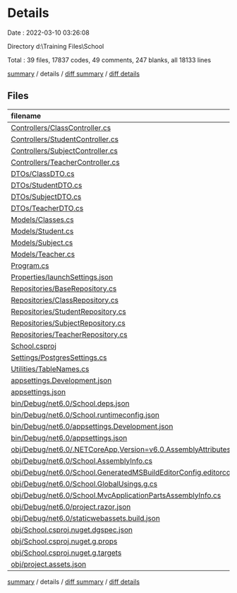 # Details

Date : 2022-03-10 03:26:08

Directory d:\Training Files\School

Total : 39 files,  17837 codes, 49 comments, 247 blanks, all 18133 lines

[summary](results.md) / details / [diff summary](diff.md) / [diff details](diff-details.md)

## Files
| filename | language | code | comment | blank | total |
| :--- | :--- | ---: | ---: | ---: | ---: |
| [Controllers/ClassController.cs](/Controllers/ClassController.cs) | C# | 37 | 1 | 13 | 51 |
| [Controllers/StudentController.cs](/Controllers/StudentController.cs) | C# | 79 | 6 | 32 | 117 |
| [Controllers/SubjectController.cs](/Controllers/SubjectController.cs) | C# | 37 | 1 | 11 | 49 |
| [Controllers/TeacherController.cs](/Controllers/TeacherController.cs) | C# | 80 | 4 | 26 | 110 |
| [DTOs/ClassDTO.cs](/DTOs/ClassDTO.cs) | C# | 13 | 0 | 10 | 23 |
| [DTOs/StudentDTO.cs](/DTOs/StudentDTO.cs) | C# | 63 | 1 | 23 | 87 |
| [DTOs/SubjectDTO.cs](/DTOs/SubjectDTO.cs) | C# | 15 | 0 | 3 | 18 |
| [DTOs/TeacherDTO.cs](/DTOs/TeacherDTO.cs) | C# | 65 | 1 | 23 | 89 |
| [Models/Classes.cs](/Models/Classes.cs) | C# | 16 | 0 | 8 | 24 |
| [Models/Student.cs](/Models/Student.cs) | C# | 22 | 0 | 3 | 25 |
| [Models/Subject.cs](/Models/Subject.cs) | C# | 16 | 0 | 6 | 22 |
| [Models/Teacher.cs](/Models/Teacher.cs) | C# | 22 | 0 | 2 | 24 |
| [Program.cs](/Program.cs) | C# | 18 | 3 | 12 | 33 |
| [Properties/launchSettings.json](/Properties/launchSettings.json) | JSON | 31 | 0 | 1 | 32 |
| [Repositories/BaseRepository.cs](/Repositories/BaseRepository.cs) | C# | 15 | 1 | 4 | 20 |
| [Repositories/ClassRepository.cs](/Repositories/ClassRepository.cs) | C# | 30 | 2 | 8 | 40 |
| [Repositories/StudentRepository.cs](/Repositories/StudentRepository.cs) | C# | 72 | 3 | 14 | 89 |
| [Repositories/SubjectRepository.cs](/Repositories/SubjectRepository.cs) | C# | 30 | 2 | 8 | 40 |
| [Repositories/TeacherRepository.cs](/Repositories/TeacherRepository.cs) | C# | 72 | 3 | 17 | 92 |
| [School.csproj](/School.csproj) | XML | 12 | 0 | 4 | 16 |
| [Settings/PostgresSettings.cs](/Settings/PostgresSettings.cs) | C# | 10 | 0 | 1 | 11 |
| [Utilities/TableNames.cs](/Utilities/TableNames.cs) | C# | 10 | 0 | 1 | 11 |
| [appsettings.Development.json](/appsettings.Development.json) | JSON | 8 | 0 | 1 | 9 |
| [appsettings.json](/appsettings.json) | JSON | 16 | 0 | 1 | 17 |
| [bin/Debug/net6.0/School.deps.json](/bin/Debug/net6.0/School.deps.json) | JSON | 158 | 0 | 0 | 158 |
| [bin/Debug/net6.0/School.runtimeconfig.json](/bin/Debug/net6.0/School.runtimeconfig.json) | JSON | 19 | 0 | 0 | 19 |
| [bin/Debug/net6.0/appsettings.Development.json](/bin/Debug/net6.0/appsettings.Development.json) | JSON | 8 | 0 | 1 | 9 |
| [bin/Debug/net6.0/appsettings.json](/bin/Debug/net6.0/appsettings.json) | JSON | 16 | 0 | 1 | 17 |
| [obj/Debug/net6.0/.NETCoreApp,Version=v6.0.AssemblyAttributes.cs](/obj/Debug/net6.0/.NETCoreApp,Version=v6.0.AssemblyAttributes.cs) | C# | 3 | 1 | 1 | 5 |
| [obj/Debug/net6.0/School.AssemblyInfo.cs](/obj/Debug/net6.0/School.AssemblyInfo.cs) | C# | 9 | 10 | 5 | 24 |
| [obj/Debug/net6.0/School.GeneratedMSBuildEditorConfig.editorconfig](/obj/Debug/net6.0/School.GeneratedMSBuildEditorConfig.editorconfig) | Properties | 16 | 0 | 1 | 17 |
| [obj/Debug/net6.0/School.GlobalUsings.g.cs](/obj/Debug/net6.0/School.GlobalUsings.g.cs) | C# | 16 | 1 | 1 | 18 |
| [obj/Debug/net6.0/School.MvcApplicationPartsAssemblyInfo.cs](/obj/Debug/net6.0/School.MvcApplicationPartsAssemblyInfo.cs) | C# | 3 | 9 | 5 | 17 |
| [obj/Debug/net6.0/project.razor.json](/obj/Debug/net6.0/project.razor.json) | JSON | 16,301 | 0 | 0 | 16,301 |
| [obj/Debug/net6.0/staticwebassets.build.json](/obj/Debug/net6.0/staticwebassets.build.json) | JSON | 11 | 0 | 0 | 11 |
| [obj/School.csproj.nuget.dgspec.json](/obj/School.csproj.nuget.dgspec.json) | JSON | 77 | 0 | 0 | 77 |
| [obj/School.csproj.nuget.g.props](/obj/School.csproj.nuget.g.props) | XML | 22 | 0 | 0 | 22 |
| [obj/School.csproj.nuget.g.targets](/obj/School.csproj.nuget.g.targets) | XML | 6 | 0 | 0 | 6 |
| [obj/project.assets.json](/obj/project.assets.json) | JSON | 383 | 0 | 0 | 383 |

[summary](results.md) / details / [diff summary](diff.md) / [diff details](diff-details.md)